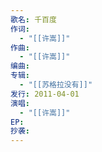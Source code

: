 ```yaml
---
歌名: 千百度
作词: 
  - "[[许嵩]]"
作曲:
  - "[[许嵩]]"
编曲: 
专辑: 
  - "[[苏格拉没有]]"
发行: 2011-04-01
演唱:
  - "[[许嵩]]"
EP: 
抄袭:
---
```

